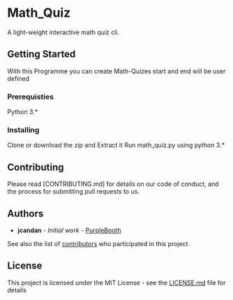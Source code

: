 # Math_Quiz

A light-weight interactive math quiz cli.

## Getting Started

With this Programme you can create Math-Quizes start and end will be user defined

### Prerequisties

Python 3.*

### Installing

Clone or download the zip and Extract it
Run math_quiz.py using python 3.*

## Contributing

Please read [CONTRIBUTING.md] for details on our code of conduct, and the process for submitting pull requests to us.

## Authors

* **jcandan** - *Initial work* - [PurpleBooth](https://github.com/PurpleBooth)

See also the list of [contributors](https://github.com/jcandan/math_quiz/contributors) who participated in this project.

## License

This project is licensed under the MIT License - see the [LICENSE.md](LICENSE.md) file for details
